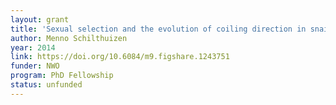 ```yaml
---
layout: grant
title: 'Sexual selection and the evolution of coiling direction in snails (Mollusca: Gastropoda)'
author: Menno Schilthuizen
year: 2014
link: https://doi.org/10.6084/m9.figshare.1243751
funder: NWO
program: PhD Fellowship
status: unfunded
---
```

